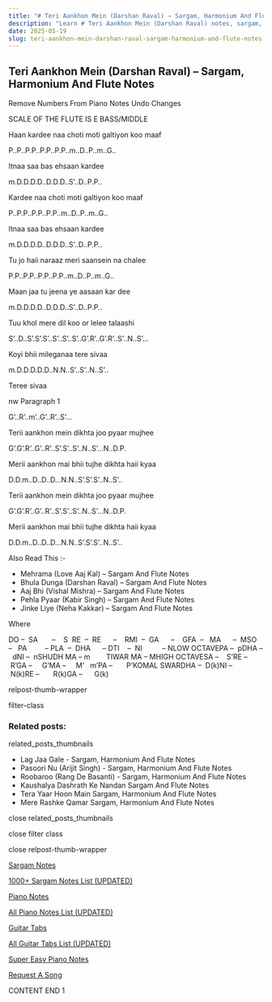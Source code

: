 ```yaml
---
title: "# Teri Aankhon Mein (Darshan Raval) – Sargam, Harmonium And Flute Notes"
description: "Learn # Teri Aankhon Mein (Darshan Raval) notes, sargam, harmonium notations and flute notes. Easy step-by-step tutorial for beginners."
date: 2025-05-19
slug: teri-aankhon-mein-darshan-raval-sargam-harmonium-and-flute-notes
---
```


## Teri Aankhon Mein (Darshan Raval) – Sargam, Harmonium And Flute Notes

Remove Numbers From Piano Notes
Undo Changes

SCALE OF THE FLUTE IS E BASS/MIDDLE

Haan kardee naa choti moti galtiyon koo maaf

P..P..P.P..P.P..P.P..m..D..P..m..G..

Itnaa saa bas ehsaan kardee

m.D.D.D.D..D.D.D..S’..D..P.P..

Kardee naa choti moti galtiyon koo maaf

P..P.P..P.P..P.P..m..D..P..m..G..

Itnaa saa bas ehsaan kardee

m.D.D.D.D..D.D.D..S’..D..P.P..

Tu jo haii naraaz meri saansein na chalee

P.P..P.P..P.P..P.P..m..D..P..m..G..

Maan jaa tu jeena ye aasaan kar dee

m.D.D.D.D..D.D.D..S’..D..P.P..

Tuu khol mere dil koo or lelee talaashi

S’..D..S’.S’.S’..S’..S’..S’..G’.R’..G’.R’..S’..N..S’…

Koyi bhii mileganaa tere sivaa

m.D.D.D.D.D..N.N..S’..S’..N..S’..

Teree sivaa

nw Paragraph 1

G’..R’..m’..G’..R’..S’…

Terii aankhon mein dikhta joo pyaar mujhee

G’.G’.R’..G’..R’..S’.S’..S’..N..S’…N..D.P.

Merii aankhon mai bhii tujhe dikhta haii kyaa

D.D.m..D..D..D…N.N..S’.S’.S’..N..S’..

Terii aankhon mein dikhta joo pyaar mujhee

G’.G’.R’..G’..R’..S’.S’..S’..N..S’…N..D.P.

Merii aankhon mai bhii tujhe dikhta haii kyaa

D.D.m..D..D..D…N.N..S’.S’.S’..N..S’..

Also Read This :-

* Mehrama (Love Aaj Kal) – Sargam And Flute Notes
* Bhula Dunga (Darshan Raval) – Sargam And Flute Notes
* Aaj Bhi (Vishal Mishra) – Sargam And Flute Notes
* Pehla Pyaar (Kabir Singh) – Sargam And Flute Notes
* Jinke Liye (Neha Kakkar) – Sargam And Flute Notes

Where



DO –  SA       –    S  RE  –  RE      –    RMI  –  GA      –    GFA  –   MA      –  MSO  –   PA         – PLA  –  DHA      – DTI    –  NI          – NLOW OCTAVEPA –  pDHA –  dNI –  nSHUDH MA – m        TIWAR MA – MHIGH OCTAVESA –    S’RE –     R’GA –     G’MA –     M’   m’PA –       P’KOMAL SWARDHA –  D(k)NI –       N(k)RE –       R(k)GA –      G(k)

relpost-thumb-wrapper

filter-class

### Related posts:

related_posts_thumbnails

* Lag Jaa Gale - Sargam, Harmonium And Flute Notes
* Pasoori Nu (Arijit Singh) - Sargam, Harmonium And Flute Notes
* Roobaroo (Rang De Basanti) - Sargam, Harmonium And Flute Notes
* Kaushalya Dashrath Ke Nandan Sargam And Flute Notes
* Tera Yaar Hoon Main Sargam, Harmonium And Flute Notes
* Mere Rashke Qamar Sargam, Harmonium And Flute Notes

close related_posts_thumbnails

close filter class

close relpost-thumb-wrapper

[Sargam Notes](https://www.notationsworld.com/sargam-notes.html)

[1000+ Sargam Notes List (UPDATED)](https://www.notationsworld.com/all-songs-list-sargam-notes.html)

[Piano Notes](https://www.notationsworld.com/piano-notes.html)

[All Piano Notes List (UPDATED)](https://www.notationsworld.com/all-songs-list-piano-notes.html)

[Guitar Tabs](https://www.notationsworld.com/guitar-tabs.html)

[All Guitar Tabs List (UPDATED)](https://www.notationsworld.com/all-songs-list-guitar-tabs.html)

[Super Easy Piano Notes](https://studywall.in/)

[Request A Song](https://www.notationsworld.com/request-a-song.html)

CONTENT END 1

